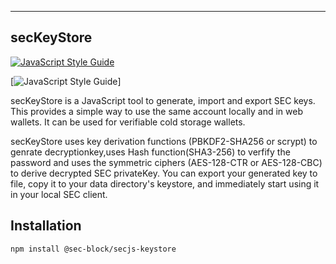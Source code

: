 <a name="secKeyStore"></a>

* * *
## secKeyStore
[![JavaScript Style Guide](https://cdn.rawgit.com/standard/standard/master/badge.svg)](https://github.com/standard/standard) 

[![JavaScript Style Guide](https://img.shields.io/badge/code_style-standard-brightgreen.svg)]


secKeyStore is a JavaScript tool to generate, import and export SEC keys.  This provides a simple way to use the same account locally and in web wallets.  It can be used for verifiable cold storage wallets.

secKeyStore uses key derivation functions (PBKDF2-SHA256 or scrypt) to genrate decryptionkey,uses Hash function(SHA3-256) to verfify the password and uses the symmetric ciphers (AES-128-CTR or AES-128-CBC) to derive decrypted SEC privateKey. You can export your generated key to file, copy it to your data directory's keystore, and immediately start using it in your local SEC client.

## Installation

```
npm install @sec-block/secjs-keystore
```